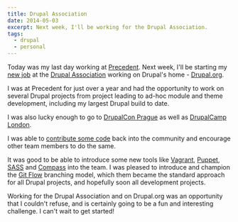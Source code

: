 ```yaml
---
title: Drupal Association
date: 2014-05-03
excerpt: Next week, I'll be working for the Drupal Association.
tags:
  - drupal
  - personal
---
```

Today was my last day working at [Precedent](http://www.precedent.com). Next week, I'll be starting my [new job](https://assoc.drupal.org/node/18923 "Drupal.org Developer") at the [Drupal Association](http://assoc.drupal.org) working on Drupal's home - [Drupal.org](http://www.drupal.org).

I was at Precedent for just over a year and had the opportunity to work on several Drupal projects from project leading to ad-hoc module and theme development, including my largest Drupal build to date.

I was also lucky enough to go to [DrupalCon Prague](http://prague2013.drupal.org) as well as [DrupalCamp London](http://2014.drupalcamplondon.co.uk).

I was able to [contribute some code](https://drupal.org/project/eventsforce) back into the community and encourage other team members to do the same.

It was good to be able to introduce some new tools like [Vagrant](http://www.vagrantup.com), [Puppet](http://www.puppetlabs.com), [SASS](http://www.sass-lang.com) and [Compass](http://www.compass-style.org) into the team. I was pleased to introduce and champion the [Git Flow](http://danielkummer.github.io/git-flow-cheatsheet "Git Flow Cheat Sheet") branching model, which them became the standard approach for all Drupal projects, and hopefully soon all development projects.

Working for the Drupal Association and on Drupal.org was an opportunity that I couldn't refuse, and is certainly going to be a fun and interesting challenge. I can't wait to get started!
